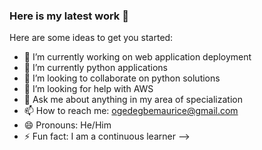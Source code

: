 ### Here is my latest work 👋


Here are some ideas to get you started:

- 🔭 I’m currently working on web application deployment
- 🌱 I’m currently python applications
- 👯 I’m looking to collaborate on python solutions
- 🤔 I’m looking for help with AWS
- 💬 Ask me about anything in my area of specialization
- 📫 How to reach me: ogedegbemaurice@gmail.com
- 😄 Pronouns: He/Him
- ⚡ Fun fact: I am a continuous learner
-->
